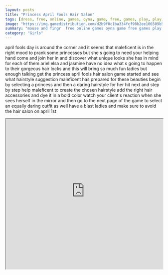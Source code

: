 ```yaml
---
layout: posts
title: "Princess April Fools Hair Salon"
tags: [dress, free, online, games, oyna, game, free, games, play, play, games]
image: "https://img.gamedistribution.com/d2b9f0c1ba334fcf98b2ee106509b5ac.jpg"
summary: "mouse and fingr  free online games oyna game free games play play games"
category: "Girls"
---
```


april fools day is around the corner and it seems that maleficent is in the right mood to prank some princesses but she s going to need your helping hand come and join her in and discover what unique looks she has in mind for each of them ariel elsa and jasmine have no idea what s going to happen to their gorgeous hair locks and this will bring so much fun ladies but enough talking get the princess april fools hair salon game started and see what hairstyle suggestion maleficent has prepared for these beauties begin by selecting a princess and then a daring hairstyle for her hit next and step by step help maleficent to create the chosen hairstyle add the right hair accessories and dye it in a bold color watch your client s reaction when she sees herself in the mirror and then go to the next page of the game to select an equally daring outfit as well have a blast ladies and make sure to avoid the hair salon on april 1st

<iframe width="100%" height="480px;" src="https://html5.gamedistribution.com/d2b9f0c1ba334fcf98b2ee106509b5ac/"></iframe>